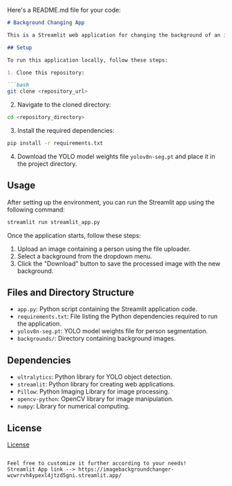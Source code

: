 Here's a README.md file for your code:

```markdown
# Background Changing App

This is a Streamlit web application for changing the background of an image. It allows users to upload an image containing a person, select a background from predefined options, and then removes the person from the foreground image and blends it with the selected background.

## Setup

To run this application locally, follow these steps:

1. Clone this repository:

```bash
git clone <repository_url>
```

2. Navigate to the cloned directory:

```bash
cd <repository_directory>
```

3. Install the required dependencies:

```bash
pip install -r requirements.txt
```

4. Download the YOLO model weights file `yolov8n-seg.pt` and place it in the project directory.

## Usage

After setting up the environment, you can run the Streamlit app using the following command:

```bash
streamlit run streamlit_app.py
```

Once the application starts, follow these steps:

1. Upload an image containing a person using the file uploader.
2. Select a background from the dropdown menu.
3. Click the "Download" button to save the processed image with the new background.

## Files and Directory Structure

- `app.py`: Python script containing the Streamlit application code.
- `requirements.txt`: File listing the Python dependencies required to run the application.
- `yolov8n-seg.pt`: YOLO model weights file for person segmentation.
- `backgrounds/`: Directory containing background images.

## Dependencies

- `ultralytics`: Python library for YOLO object detection.
- `streamlit`: Python library for creating web applications.
- `Pillow`: Python Imaging Library for image processing.
- `opencv-python`: OpenCV library for image manipulation.
- `numpy`: Library for numerical computing.

## License

[License](LICENSE)

```

Feel free to customize it further according to your needs!
Streamlit App link --> https://imagebackgroundchanger-wcwrrvh4ypexl4jtzd5gni.streamlit.app/